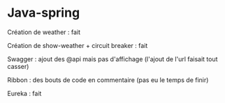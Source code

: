 # Java-spring

Création de weather : fait

Création de show-weather + circuit breaker : fait

Swagger : ajout des @api mais pas d'affichage (l'ajout de l'url faisait tout casser) 

Ribbon : des bouts de code en commentaire (pas eu le temps de finir)

Eureka : fait
